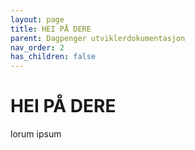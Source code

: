 ```yaml
---
layout: page
title: HEI PÅ DERE
parent: Dagpenger utviklerdokumentasjon
nav_order: 2
has_children: false
---
```


# HEI PÅ DERE

lorum ipsum 
